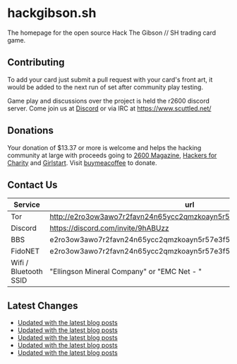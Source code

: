 # hackgibson.sh
The homepage for the open source Hack The Gibson // SH trading card game.


## Contributing

To add your card just submit a pull request with your card's front art, it would be added to the next run of set after community play testing.

Game play and discussions over the project is held the r2600 discord server. Come join us at [Discord](https://discord.com/invite/9hABUzz) or via IRC at https://www.scuttled.net/


## Donations

Your donation of $13.37 or more is welcome and helps the hacking community at large with proceeds going to [2600 Magazine](https://2600.com/), [Hackers for Charity](https://hackersforcharity.org) and [Girlstart](https://girlstart.org).  Visit [buymeacoffee](https://www.buymeacoffee.com/hackgibson.sh) to donate.


## Contact Us

Service | url
-|-
Tor | http://e2ro3ow3awo7r2favn24n65ycc2qmzkoayn5r57e3f56nvjwdcgg32ad.onion
Discord | https://discord.com/invite/9hABUzz
BBS | e2ro3ow3awo7r2favn24n65ycc2qmzkoayn5r57e3f56nvjwdcgg32ad.onion:23
FidoNET | e2ro3ow3awo7r2favn24n65ycc2qmzkoayn5r57e3f56nvjwdcgg32ad.onion:24554
Wifi / Bluetooth SSID | "Ellingson Mineral Company" or "EMC Net - <fidonet address>"

## Latest Changes
<!-- BLOG-POST-LIST:START -->
- [Updated with the latest blog posts](https://github.com/DFW2600/hackgibson.sh/commit/a7bb2292881d6c10dc1fc714a4c5252757becdf1)
- [Updated with the latest blog posts](https://github.com/DFW2600/hackgibson.sh/commit/8facdca209afd8e3929736267fff88b590dcbb71)
- [Updated with the latest blog posts](https://github.com/DFW2600/hackgibson.sh/commit/f0d0009745706dff9cc8fce61909203761a427c5)
- [Updated with the latest blog posts](https://github.com/DFW2600/hackgibson.sh/commit/d311251a3ef65fdf32a5eb62b11ca4850fcd07b2)
- [Updated with the latest blog posts](https://github.com/DFW2600/hackgibson.sh/commit/0364937b9c4a8fda5b7dd4fa1a0cf08ecc7c7830)
<!-- BLOG-POST-LIST:END -->

